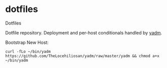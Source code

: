 # dotfiles
Dotfiles

Dotfile repository. Deployment and per-host conditionals handled by [yadm](https://github.com/TheLocehiliosan/yadm).

Bootstrap New Host:

`curl -fLo ~/bin/yadm https://github.com/TheLocehiliosan/yadm/raw/master/yadm && chmod a+x ~/bin/yadm`
